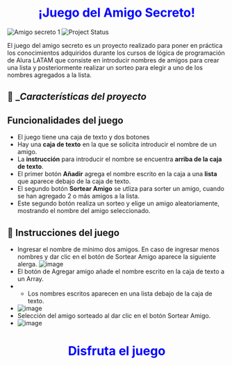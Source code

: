 <h1 align="center" style="color: blue;">¡Juego del Amigo Secreto!</h1>

![Amigo secreto 1](https://github.com/user-attachments/assets/7a216a05-da76-4406-8941-0561dc96a807)
![Project Status](https://img.shields.io/badge/status-completed-brightgreen)

El juego del amigo secreto es un proyecto realizado para poner en práctica los conocimientos adquiridos durante los cursos de lógica de programación de Alura LATAM
que consiste en introducir nombres de amigos para crear una lista y posteriormente realizar un sorteo para elegir a uno de los nombres agregados a la lista.
## :hammer: __Características del proyecto_
## Funcionalidades del juego

- El juego tiene una caja de texto y dos botones
- Hay una **caja de texto** en la que se solicita introducir el nombre de un amigo.
- La **instrucción** para introducir el nombre se encuentra **arriba de la caja de texto**.
- El primer botón **Añadir** agrega el nombre escrito en la caja a una **lista** que aparece debajo de la caja de texto.
- El segundo botón **Sortear Amigo** se utliza para sorter un amigo, cuando se han agregado 2 o más amigos a la lista.
- Este segundo botón realiza un sorteo y elige un amigo aleatoriamente, mostrando el nombre del amigo seleccionado.

## 🎲 __Instrucciones del juego__
- Ingresar el nombre de mínimo dos amigos. En caso de ingresar menos nombres y dar clic en el botón de Sortear Amigo aparece la siguiente alerga.
  ![image](https://github.com/user-attachments/assets/c7a8c7f5-87c3-4677-b5af-a1604ec5aef0)
- El botón de Agregar amigo añade el nombre escrito en la caja de texto a un Array.
- - Los nombres escritos aparecen en una lista debajo de la caja de texto.
- ![image](https://github.com/user-attachments/assets/cbeee359-3854-4a3a-9ebb-996dd514fe97)
- Selección del amigo sorteado al dar clic en el botón Sortear Amigo.
- ![image](https://github.com/user-attachments/assets/34810cd3-8162-4cba-83d2-5afa14273257)

<h1 align="center" style="color: blue;">Disfruta el juego</h1>

